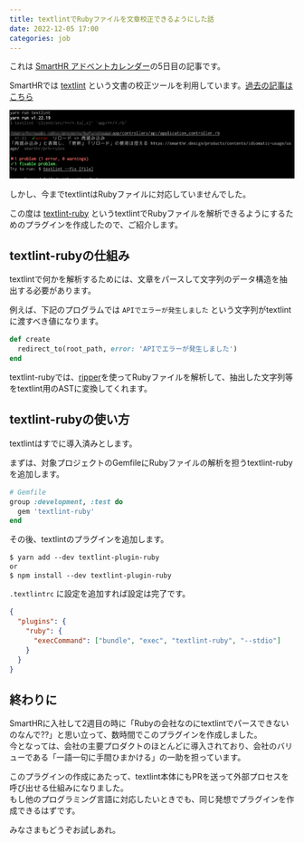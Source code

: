 ```yaml
---
title: textlintでRubyファイルを文章校正できるようにした話
date: 2022-12-05 17:00
categories: job
---
```


これは [SmartHR アドベントカレンダー](https://qiita.com/advent-calendar/2022/smarthr)の5日目の記事です。

SmartHRでは [textlint](https://github.com/textlint/textlint) という文書の校正ツールを利用しています。[過去の記事はこちら](https://shanaiho.smarthr.co.jp/n/n881866630eda)

<img class="image_on_frame center" src="/images/blog/textlint-ruby/textlint-ruby.png" alt="textlintの検知例" />

しかし、今までtextlintはRubyファイルに対応していませんでした。

この度は [textlint-ruby](https://github.com/kufu/textlint-ruby) というtextlintでRubyファイルを解析できるようにするためのプラグインを作成したので、ご紹介します。

## textlint-rubyの仕組み

textlintで何かを解析するためには、文章をパースして文字列のデータ構造を抽出する必要があります。

例えば、下記のプログラムでは `APIでエラーが発生しました` という文字列がtextlintに渡すべき値になります。

```ruby
def create
  redirect_to(root_path, error: 'APIでエラーが発生しました')
end
```

textlint-rubyでは、[ripper](https://docs.ruby-lang.org/ja/latest/class/Ripper.html)を使ってRubyファイルを解析して、抽出した文字列等をtextlint用のASTに変換してくれます。

## textlint-rubyの使い方

textlintはすでに導入済みとします。

まずは、対象プロジェクトのGemfileにRubyファイルの解析を担うtextlint-rubyを追加します。

```ruby
# Gemfile
group :development, :test do
  gem 'textlint-ruby'
end
```

その後、textlintのプラグインを追加します。

```shell
$ yarn add --dev textlint-plugin-ruby
or
$ npm install --dev textlint-plugin-ruby
```

`.textlintrc` に設定を追加すれば設定は完了です。

```json
{
  "plugins": {
    "ruby": {
      "execCommand": ["bundle", "exec", "textlint-ruby", "--stdio"]
    }
  }
}
```

## 終わりに

SmartHRに入社して2週目の時に「Rubyの会社なのにtextlintでパースできないのなんで??」と思い立って、数時間でこのプラグインを作成しました。  
今となっては、会社の主要プロダクトのほとんどに導入されており、会社のバリューである「一語一句に手間ひまかける」の一助を担っています。

このプラグインの作成にあたって、textlint本体にもPRを送って外部プロセスを呼び出せる仕組みになりました。  
もし他のプログラミング言語に対応したいときでも、同じ発想でプラグインを作成できるはずです。

みなさまもどうぞお試しあれ。
